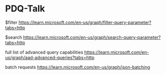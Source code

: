 # PDQ-Talk



$filter
https://learn.microsoft.com/en-us/graph/filter-query-parameter?tabs=http

$search
https://learn.microsoft.com/en-us/graph/search-query-parameter?tabs=http

full list of advanced query capabilities
https://learn.microsoft.com/en-us/graph/aad-advanced-queries?tabs=http

batch requests
https://learn.microsoft.com/en-us/graph/json-batching